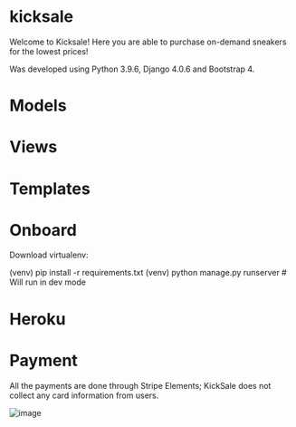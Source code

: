 # kicksale
Welcome to Kicksale!
Here you are able to purchase on-demand sneakers for the lowest prices!

Was developed using Python 3.9.6, Django 4.0.6 and Bootstrap 4.

# Models

# Views

# Templates

# Onboard
Download virtualenv:

(venv) pip install -r requirements.txt
(venv) python manage.py runserver # Will run in dev mode

# Heroku


# Payment
All the payments are done through Stripe Elements; KickSale does not collect any card information from users. 

![image](https://user-images.githubusercontent.com/72108920/179429046-dd680d32-010b-45de-994a-583ca04c7221.png)
